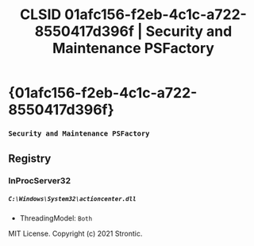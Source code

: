 ﻿---
title: "CLSID 01afc156-f2eb-4c1c-a722-8550417d396f | Security and Maintenance PSFactory"
excerpt: What is COM-Object CLSID 01afc156-f2eb-4c1c-a722-8550417d396f?
---

# {01afc156-f2eb-4c1c-a722-8550417d396f}

### `Security and Maintenance PSFactory`

## Registry


### InProcServer32

##### `C:\Windows\System32\actioncenter.dll`
* ThreadingModel: `Both`

MIT License. Copyright (c) 2021 Strontic.


